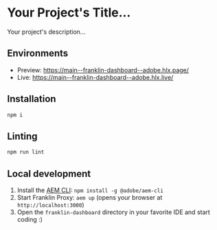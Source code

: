 # Your Project's Title...
Your project's description...

## Environments
- Preview: https://main--franklin-dashboard--adobe.hlx.page/
- Live: https://main--franklin-dashboard--adobe.hlx.live/

## Installation

```sh
npm i
```

## Linting

```sh
npm run lint
```

## Local development

1. Install the [AEM CLI](https://github.com/adobe/helix-cli): `npm install -g @adobe/aem-cli`
2. Start Franklin Proxy: `aem up` (opens your browser at `http://localhost:3000`)
3. Open the `franklin-dashboard` directory in your favorite IDE and start coding :)
